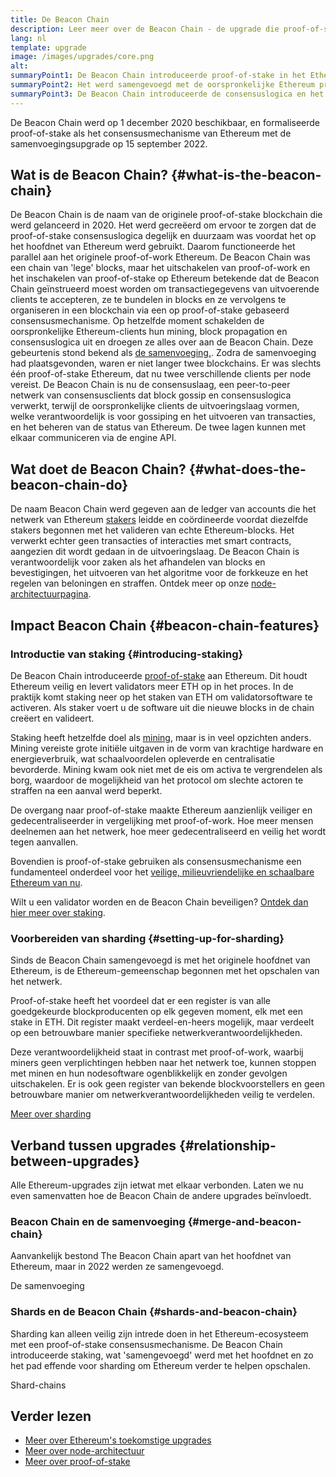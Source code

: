 ```yaml
---
title: De Beacon Chain
description: Leer meer over de Beacon Chain - de upgrade die proof-of-stake Ethereum introduceerde.
lang: nl
template: upgrade
image: /images/upgrades/core.png
alt:
summaryPoint1: De Beacon Chain introduceerde proof-of-stake in het Ethereum-ecosysteem.
summaryPoint2: Het werd samengevoegd met de oorspronkelijke Ethereum proof-of-work-chain in september 2022.
summaryPoint3: De Beacon Chain introduceerde de consensuslogica en het block gossip protocol dat Ethereum nu beveiligt.
---
```


<UpgradeStatus isShipped dateKey="page-upgrades:page-upgrades-beacon-date">
  De Beacon Chain werd op 1 december 2020 beschikbaar, en formaliseerde proof-of-stake als het consensusmechanisme van Ethereum met de samenvoegingsupgrade op 15 september 2022.
</UpgradeStatus>

## Wat is de Beacon Chain? {#what-is-the-beacon-chain}

De Beacon Chain is de naam van de originele proof-of-stake blockchain die werd gelanceerd in 2020. Het werd gecreëerd om ervoor te zorgen dat de proof-of-stake consensuslogica degelijk en duurzaam was voordat het op het hoofdnet van Ethereum werd gebruikt. Daarom functioneerde het parallel aan het originele proof-of-work Ethereum. De Beacon Chain was een chain van 'lege' blocks, maar het uitschakelen van proof-of-work en het inschakelen van proof-of-stake op Ethereum betekende dat de Beacon Chain geïnstrueerd moest worden om transactiegegevens van uitvoerende clients te accepteren, ze te bundelen in blocks en ze vervolgens te organiseren in een blockchain via een op proof-of-stake gebaseerd consensusmechanisme. Op hetzelfde moment schakelden de oorspronkelijke Ethereum-clients hun mining, block propagation en consensuslogica uit en droegen ze alles over aan de Beacon Chain. Deze gebeurtenis stond bekend als [de samenvoeging.](/roadmap/merge/). Zodra de samenvoeging had plaatsgevonden, waren er niet langer twee blockchains. Er was slechts één proof-of-stake Ethereum, dat nu twee verschillende clients per node vereist. De Beacon Chain is nu de consensuslaag, een peer-to-peer netwerk van consensusclients dat block gossip en consensuslogica verwerkt, terwijl de oorspronkelijke clients de uitvoeringslaag vormen, welke verantwoordelijk is voor gossiping en het uitvoeren van transacties, en het beheren van de status van Ethereum. De twee lagen kunnen met elkaar communiceren via de engine API.

## Wat doet de Beacon Chain? {#what-does-the-beacon-chain-do}

De naam Beacon Chain werd gegeven aan de ledger van accounts die het netwerk van Ethereum [stakers](/staking/) leidde en coördineerde voordat diezelfde stakers begonnen met het valideren van echte Ethereum-blocks. Het verwerkt echter geen transacties of interacties met smart contracts, aangezien dit wordt gedaan in de uitvoeringslaag. De Beacon Chain is verantwoordelijk voor zaken als het afhandelen van blocks en bevestigingen, het uitvoeren van het algoritme voor de forkkeuze en het regelen van beloningen en straffen. Ontdek meer op onze [node-architectuurpagina](/developers/docs/nodes-and-clients/node-architecture/#node-comparison).

## Impact Beacon Chain {#beacon-chain-features}

### Introductie van staking {#introducing-staking}

De Beacon Chain introduceerde [proof-of-stake](/developers/docs/consensus-mechanisms/pos/) aan Ethereum. Dit houdt Ethereum veilig en levert validators meer ETH op in het proces. In de praktijk komt staking neer op het staken van ETH om validatorsoftware te activeren. Als staker voert u de software uit die nieuwe blocks in de chain creëert en valideert.

Staking heeft hetzelfde doel als [mining](/developers/docs/consensus-mechanisms/pow/mining/), maar is in veel opzichten anders. Mining vereiste grote initiële uitgaven in de vorm van krachtige hardware en energieverbruik, wat schaalvoordelen opleverde en centralisatie bevorderde. Mining kwam ook niet met de eis om activa te vergrendelen als borg, waardoor de mogelijkheid van het protocol om slechte actoren te straffen na een aanval werd beperkt.

De overgang naar proof-of-stake maakte Ethereum aanzienlijk veiliger en gedecentraliseerder in vergelijking met proof-of-work. Hoe meer mensen deelnemen aan het netwerk, hoe meer gedecentraliseerd en veilig het wordt tegen aanvallen.

Bovendien is proof-of-stake gebruiken als consensusmechanisme een fundamenteel onderdeel voor het [veilige, milieuvriendelijke en schaalbare Ethereum van nu](/roadmap/vision/).

<Alert variant="update">
<AlertEmoji text=":money_bag:"/>
<AlertContent>
<AlertDescription>
  Wilt u een validator worden en de Beacon Chain beveiligen? <a href="/staking/">Ontdek dan hier meer over staking</a>.
</AlertDescription>
</AlertContent>
</Alert>

### Voorbereiden van sharding {#setting-up-for-sharding}

Sinds de Beacon Chain samengevoegd is met het originele hoofdnet van Ethereum, is de Ethereum-gemeenschap begonnen met het opschalen van het netwerk.

Proof-of-stake heeft het voordeel dat er een register is van alle goedgekeurde blockproducenten op elk gegeven moment, elk met een stake in ETH. Dit register maakt verdeel-en-heers mogelijk, maar verdeelt op een betrouwbare manier specifieke netwerkverantwoordelijkheden.

Deze verantwoordelijkheid staat in contrast met proof-of-work, waarbij miners geen verplichtingen hebben naar het netwerk toe, kunnen stoppen met minen en hun nodesoftware ogenblikkelijk en zonder gevolgen uitschakelen. Er is ook geen register van bekende blockvoorstellers en geen betrouwbare manier om netwerkverantwoordelijkheden veilig te verdelen.

[Meer over sharding](/roadmap/danksharding/)

## Verband tussen upgrades {#relationship-between-upgrades}

Alle Ethereum-upgrades zijn ietwat met elkaar verbonden. Laten we nu even samenvatten hoe de Beacon Chain de andere upgrades beïnvloedt.

### Beacon Chain en de samenvoeging {#merge-and-beacon-chain}

Aanvankelijk bestond The Beacon Chain apart van het hoofdnet van Ethereum, maar in 2022 werden ze samengevoegd.

<ButtonLink href="/roadmap/merge/">
  De samenvoeging
</ButtonLink>

### Shards en de Beacon Chain {#shards-and-beacon-chain}

Sharding kan alleen veilig zijn intrede doen in het Ethereum-ecosysteem met een proof-of-stake consensusmechanisme. De Beacon Chain introduceerde staking, wat 'samengevoegd' werd met het hoofdnet en zo het pad effende voor sharding om Ethereum verder te helpen opschalen.

<ButtonLink href="/roadmap/danksharding/">
  Shard-chains
</ButtonLink>

## Verder lezen

- [Meer over Ethereum's toekomstige upgrades](/roadmap/vision)
- [Meer over node-architectuur](/developers/docs/nodes-and-clients/node-architecture)
- [Meer over proof-of-stake](/developers/docs/consensus-mechanisms/pos)
